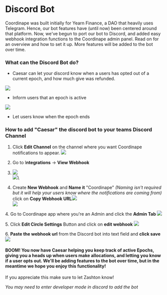 # Discord Bot

Coordinape was built initially for Yearn Finance, a DAO that heavily uses Telegram. Hence, our bot features have (until now) been centered around that platform. Now, we've begun to port our bot to Discord, and added easy webhook integration functions to the Coordinape admin panel. Read on for an overview and how to set it up. More features will be added to the bot over time.

### What can the Discord Bot do?

* Caesar can let your discord know when a users has opted out of a current epoch, and how much give was refunded.

![](<images/Bot Opted Out.jpg>)

* Inform users that an epoch is active

![](<images/Bot Comment.jpg>)

* Let users know when the epoch ends

### How to add "Caesar" the discord bot to your teams Discord Channel

1. Click **Edit Channel** on the channel where you want Coordinape notifications to appear. ![](<images/Edit Channel.jpg>)
2. Go to I**ntegrations** -> **View Webhook**
3. &#x20;![](images/Integrations.jpg)\
   ![](<.gitbook/assets/image (2) (1) (1).png>)\

4. Create **New Webhook** and **Name it** "Coordinape" _(Naming isn't required but it will help your users know where the notifications are coming from)_ click on **Copy Webhook URL**![](<images/New Webhook.jpg>)\
   ![](<.gitbook/assets/image (3) (1).png>)

&#x20;4\. Go to Coordinape app where you're an Admin and click the **Admin Tab** ![](images/Admin.jpg)&#x20;

5\. Click **Edit Circle Settings** Button and click on **edit webhook** ![](<images/Circle Settings.jpg>)&#x20;

6\. **Paste the webhook url** from the Discord bot into text field and **click save** ![](<images/Discord Webook.jpg>)

#### BOOM! You now have Caesar helping you keep track of active Epochs, giving you a heads up when users make allocations, and letting you know if a user opts out. We'll be adding features to the bot over time, but in the meantime we hope you enjoy this functionality!

If you appreciate this make sure to let Zashton know!

_You may need to enter developer mode in discord to add the bot_
